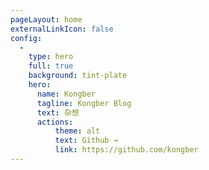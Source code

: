```yaml
---
pageLayout: home
externalLinkIcon: false
config:
  -
    type: hero
    full: true
    background: tint-plate
    hero:
      name: Kongber
      tagline: Kongber Blog
      text: 杂想
      actions:
          theme: alt
          text: Github →
          link: https://github.com/kongber
---
```

